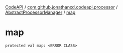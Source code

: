 [CodeAPI](../../index.md) / [com.github.jonathanxd.codeapi.processor](../index.md) / [AbstractProcessorManager](index.md) / [map](.)

# map

`protected val map: <ERROR CLASS>`